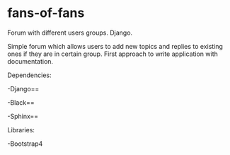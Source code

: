 # fans-of-fans
Forum with different users groups.  Django.

Simple forum which allows users to add new topics and replies to existing ones if they are in certain group. 
First approach to write application with documentation.

Dependencies:

-Django==

-Black==

-Sphinx==



Libraries:

-Bootstrap4


